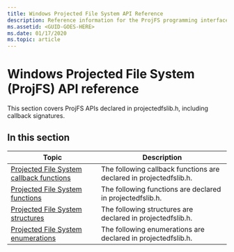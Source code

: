 ```yaml
---
title: Windows Projected File System API Reference
description: Reference information for the ProjFS programming interface.
ms.assetid: <GUID-GOES-HERE>
ms.date: 01/17/2020
ms.topic: article
---
```


# Windows Projected File System (ProjFS) API reference

This section covers ProjFS APIs declared in projectedfslib.h, including callback signatures.

## In this section

| Topic                                                                     | Description |
|---------------------------------------------------------------------------|-------------|
| [Projected File System callback functions](projfs-callback-functions.md)  | The following callback functions are declared in projectedfslib.h.
| [Projected File System functions](projfs-functions.md)                    | The following functions are declared in projectedfslib.h.
| [Projected File System structures](projfs-structures.md)                  | The following structures are declared in projectedfslib.h.
| [Projected File System enumerations](projfs-enumerations.md)              | The following enumerations are declared in projectedfslib.h.
